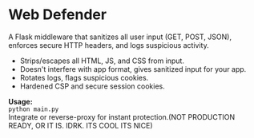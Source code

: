 # Web Defender

A Flask middleware that sanitizes all user input (GET, POST, JSON), enforces secure HTTP headers, and logs suspicious activity.  
- Strips/escapes all HTML, JS, and CSS from input.
- Doesn't interfere with app format, gives sanitized input for your app.
- Rotates logs, flags suspicious cookies.
- Hardened CSP and secure session cookies.

**Usage:**  
`python main.py`  
Integrate or reverse-proxy for instant protection.(NOT PRODUCTION READY, OR IT IS. IDRK. ITS COOL ITS NICE)
